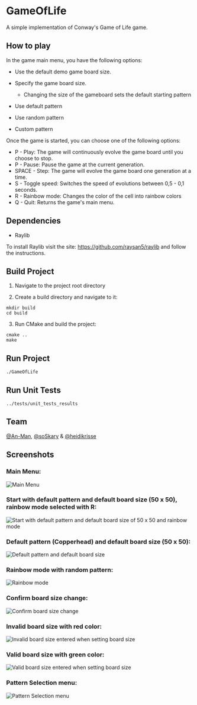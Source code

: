 # GameOfLife

A simple implementation of Conway's Game of Life game. 

## How to play

In the game main menu, you have the following options:

- Use the default demo game board size.
- Specify the game board size.
    * Changing the size of the gameboard sets the default starting pattern

- Use default pattern
- Use random pattern
- Custom pattern

Once the game is started, you can choose one of the following options:

- P - Play: The game will continuously evolve the game board until you choose to stop.
- P - Pause: Pause the game at the current generation.
- SPACE - Step: The game will evolve the game board one generation at a time.
- S - Toggle speed: Switches the speed of evolutions between 0,5 - 0,1 seconds.
- R - Rainbow mode: Changes the color of the cell into rainbow colors
- Q - Quit: Returns the game's main menu.

## Dependencies

- Raylib

To install Raylib visit the site: https://github.com/raysan5/raylib and follow the instructions.  

## Build Project

1. Navigate to the project root directory

2. Create a build directory and navigate to it:

```shell
mkdir build
cd build
```

3. Run CMake and build the project:

```shell
cmake ..
make
```

## Run Project

```shell
./GameOfLife
```

## Run Unit Tests

```shell
../tests/unit_tests_results
```

## Team


[@An-Man](https://github.com/An-Man), [@soSkary](https://github.com/soSkary) & [@heidikrisse](https://github.com/heidikrisse)

## Screenshots

### Main Menu:
![Main Menu](pictures/main_menu_default_settings.png)

### Start with default pattern and default board size (50 x 50), rainbow mode selected with R:
![Start with default pattern and default board size of 50 x 50 and rainbow mode](pictures/default_pattern_default_size_rainbow_mode.png)

### Default pattern (Copperhead) and default board size (50 x 50):
![Default pattern and default board size](pictures/default_pattern_default_size.png)

### Rainbow mode with random pattern:
![Rainbow mode](pictures/rainbow_mode.png)

### Confirm board size change:
![Confirm board size change](pictures/change_boardsize_confirmation.png)

### Invalid board size with red color:
![Invalid board size entered when setting board size](pictures/set_boardsize_invalid_value.png)

### Valid board size with green color:
![Valid board size entered when setting board size](pictures/set_boardsize_valid_value.png)

### Pattern Selection menu:
![Pattern Selection menu](pictures/pattern_selection_menu.png)

